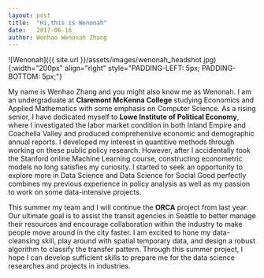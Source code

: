 ```yaml
---
layout: post
title:  "Hi,this is Wenonah"
date:   2017-06-16
author: Wenhao Wenonah Zhang
---
```


![Wenonah]({{ site.url }}/assets/images/wenonah_headshot.jpg){:width="200px" align="right" style="PADDING-LEFT: 5px; PADDING-BOTTOM: 5px;"}

My name is Wenhao Zhang and you might also know me as Wenonah. I am an undergraduate at **Claremont McKenna College** studying Economics and Applied Mathematics with some emphasis on Computer Science.  As a rising senior, I have dedicated myself to **Lowe Institute of Political Economy**, where I investigated the labor market condition in both Inland Empire and Coachella Valley and produced comprehensive economic and demographic annual reports. I developed my interest in quantitive methods through working on these public policy research. However, after I accidentally took the Stanford online Machine Learning course, constructing econometric models no long satisfies my curiosity.  I started to seek an opportunity to explore more in Data Science and Data Science for Social Good perfectly combines my previous experience in policy analysis as well as my passion to work on some data-intensive projects. 

This summer my team and I will continue the **ORCA** project from last year. Our ultimate goal is to assist the transit agencies in Seattle to better manage their resources and encourage collaboration within the industry to make people move around in the city faster. I am excited to hone my data-cleansing skill,  play around with spatial temporary data, and design a robust algorithm to classify the transfer pattern. Through this summer project,  I hope I can develop sufficient skills to prepare me for the data science researches and projects in industries. 

